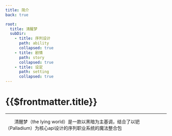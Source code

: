 ```yaml
---
title: 简介
back: true

root: 
  title: 清醒梦
  subDir: 
    - title: 序列设计
      path: ability
      collapsed: true
    - title: 剧情
      path: story
      collapsed: true
    - title: 设定
      path: setting
      collapsed: true
---
```


# {{$frontmatter.title}}

***

&emsp;&emsp;清醒梦（the lying world）是一款以黑暗为主基调，结合了以钯（Palladium）为核心api设计的序列职业系统的魔法整合包  